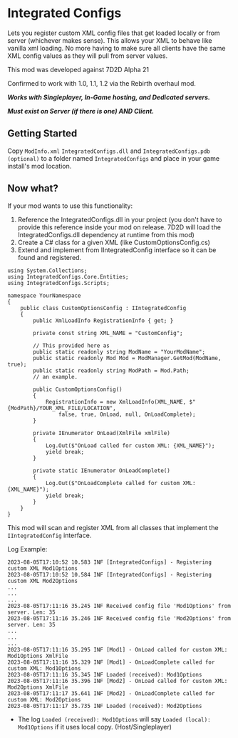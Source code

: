 ﻿# Integrated Configs
Lets you register custom XML config files that get loaded locally or
from server (whichever makes sense). This allows your XML to behave 
like vanilla xml loading. No more having to make sure all clients have
the same XML config values as they will pull from server values.

This mod was developed against 7D2D Alpha 21

Confirmed to work with 1.0, 1.1, 1.2 via the Rebirth overhaul mod.

***Works with Singleplayer, In-Game hosting, and Dedicated servers.***

***Must exist on Server (if there is one) AND Client.***

## Getting Started

Copy `ModInfo.xml` `IntegratedConfigs.dll` and `IntegratedConfigs.pdb (optional)` to a folder
named `IntegratedConfigs` and place in your game install's mod location.

## Now what?

If your mod wants to use this functionality:

1. Reference the IntegratedConfigs.dll in your project (you don't have to provide this reference inside your mod on release. 7D2D will load the IntegratedConfigs.dll dependency at runtime from this mod)
2. Create a C# class for a given XML (like CustomOptionsConfig.cs)
3. Extend and implement from IIntegratedConfig interface so it can be found and registered.

```asxx
using System.Collections;
using IntegratedConfigs.Core.Entities;
using IntegratedConfigs.Scripts;

namespace YourNamespace
{
    public class CustomOptionsConfig : IIntegratedConfig
    {
        public XmlLoadInfo RegistrationInfo { get; }

        private const string XML_NAME = "CustomConfig";
        
        // This provided here as 
        public static readonly string ModName = "YourModName";
        public static readonly Mod Mod = ModManager.GetMod(ModName, true);
        public static readonly string ModPath = Mod.Path;
        // an example.

        public CustomOptionsConfig()
        {
            RegistrationInfo = new XmlLoadInfo(XML_NAME, $"{ModPath}/YOUR_XML_FILE/LOCATION", 
                false, true, OnLoad, null, OnLoadComplete);
        }
        
        private IEnumerator OnLoad(XmlFile xmlFile)
        {
            Log.Out($"OnLoad called for custom XML: {XML_NAME}");
            yield break;
        }
        
        private static IEnumerator OnLoadComplete()
        {
            Log.Out($"OnLoadComplete called for custom XML: {XML_NAME}");
            yield break;
        }
    }
}
```

This mod will scan and register XML from all classes that implement the `IIntegratedConfig` interface.

Log Example:

```asxx
2023-08-05T17:10:52 10.583 INF [IntegratedConfigs] - Registering custom XML Mod1Options
2023-08-05T17:10:52 10.584 INF [IntegratedConfigs] - Registering custom XML Mod2Options
...
...
...
2023-08-05T17:11:16 35.245 INF Received config file 'Mod1Options' from server. Len: 35
2023-08-05T17:11:16 35.246 INF Received config file 'Mod2Options' from server. Len: 35
...
...
...
2023-08-05T17:11:16 35.295 INF [Mod1] - OnLoad called for custom XML: Mod1Options XmlFile
2023-08-05T17:11:16 35.329 INF [Mod1] - OnLoadComplete called for custom XML: Mod1Options
2023-08-05T17:11:16 35.345 INF Loaded (received): Mod1Options
2023-08-05T17:11:16 35.396 INF [Mod2] - OnLoad called for custom XML: Mod2Options XmlFile
2023-08-05T17:11:17 35.641 INF [Mod2] - OnLoadComplete called for custom XML: Mod2Options
2023-08-05T17:11:17 35.735 INF Loaded (received): Mod2Options
```

* The log `Loaded (received): Mod1Options` will say `Loaded (local): Mod1Options` if it uses local copy. (Host/Singleplayer)
